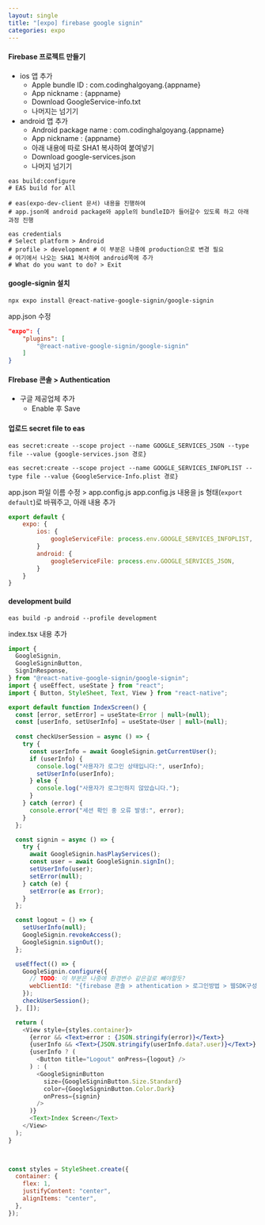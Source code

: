 ```yaml
---
layout: single
title: "[expo] firebase google signin"
categories: expo
---
```


#### Firebase 프로젝트 만들기
- ios 앱 추가
	- Apple bundle ID : com.codinghalgoyang.{appname}
	- App nickname : {appname}
	- Download GoogleService-info.txt
	- 나머지는 넘기기
- android 앱 추가
	- Android package name : com.codinghalgoyang.{appname}
	- App nickname : {appname}
	- 아래 내용에 따로 SHA1 복사하여 붙여넣기
	- Download google-services.json
	- 나머지 넘기기

```
eas build:configure
# EAS build for All

# eas(expo-dev-client 문서) 내용을 진행하여
# app.json에 android package와 apple의 bundleID가 들어갈수 있도록 하고 아래 과정 진행

eas credentials
# Select platform > Android
# profile > development # 이 부분은 나중에 production으로 변경 필요
# 여기에서 나오는 SHA1 복사하여 android쪽에 추가
# What do you want to do? > Exit
```


#### google-signin 설치

```
npx expo install @react-native-google-signin/google-signin
```

app.json 수정
```json
"expo": {
	"plugins": [
		"@react-native-google-signin/google-signin"
	]
}
```


#### FIrebase 콘솔 > Authentication
- 구글 제공업체 추가 
	- Enable 후 Save

#### 업로드 secret file to eas
```
eas secret:create --scope project --name GOOGLE_SERVICES_JSON --type file --value {google-services.json 경로}

eas secret:create --scope project --name GOOGLE_SERVICES_INFOPLIST --type file --value {GoogleService-Info.plist 경로} 
```

app.json 파일 이름 수정 > app.config.js
app.config.js 내용을 js 형태(`export default`)로 바꿔주고, 아래 내용 추가
```js
export default {
	expo: {
		ios: {
			googleServiceFile: process.env.GOOGLE_SERVICES_INFOPLIST,
		}
		android: {
			googleServiceFile: process.env.GOOGLE_SERVICES_JSON,
		}
	}
}
```


#### development build
```
eas build -p android --profile development
```

index.tsx 내용 추가
```jsx
import {
  GoogleSignin,
  GoogleSigninButton,
  SignInResponse,
} from "@react-native-google-signin/google-signin";
import { useEffect, useState } from "react";
import { Button, StyleSheet, Text, View } from "react-native";

export default function IndexScreen() {
  const [error, setError] = useState<Error | null>(null);
  const [userInfo, setUserInfo] = useState<User | null>(null);
 
  const checkUserSession = async () => {
    try {
      const userInfo = await GoogleSignin.getCurrentUser();
      if (userInfo) {
        console.log("사용자가 로그인 상태입니다:", userInfo);
        setUserInfo(userInfo);
      } else {
        console.log("사용자가 로그인하지 않았습니다.");
      }
    } catch (error) {
      console.error("세션 확인 중 오류 발생:", error);
    }
  };

  const signin = async () => {
    try {
      await GoogleSignin.hasPlayServices();
      const user = await GoogleSignin.signIn();
      setUserInfo(user);
      setError(null);
    } catch (e) {
      setError(e as Error);
    }
  };

  const logout = () => {
    setUserInfo(null);
    GoogleSignin.revokeAccess();
    GoogleSignin.signOut();
  };

  useEffect(() => {
    GoogleSignin.configure({
      // TODO: 이 부분은 나중에 환경변수 같은걸로 뺴야할듯?
      webClientId: "{firebase 콘솔 > athentication > 로그인방법 > 웹SDK구성 > 웹 클라이언트 ID}"
    });
    checkUserSession();
  }, []); 

  return (
    <View style={styles.container}>
      {error && <Text>error : {JSON.stringify(error)}</Text>}
      {userInfo && <Text>{JSON.stringify(userInfo.data?.user)}</Text>}
      {userInfo ? (
        <Button title="Logout" onPress={logout} />
      ) : (
        <GoogleSigninButton
          size={GoogleSigninButton.Size.Standard}
          color={GoogleSigninButton.Color.Dark}
          onPress={signin}
        />
      )}
      <Text>Index Screen</Text>
    </View>
  );
}

  

const styles = StyleSheet.create({
  container: {
    flex: 1,
    justifyContent: "center",
    alignItems: "center",
  },
});
```
